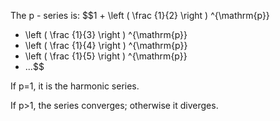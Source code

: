 The p - series is: $$1 + \left ( \frac {1}{2} \right ) ^{\mathrm{p}}
+ \left ( \frac {1}{3} \right ) ^{\mathrm{p}}
+ \left ( \frac {1}{4} \right ) ^{\mathrm{p}}
+ \left ( \frac {1}{5} \right ) ^{\mathrm{p}}
+ ...$$

If p=1, it is the harmonic series.

If p\>1, the series converges; otherwise it diverges.
